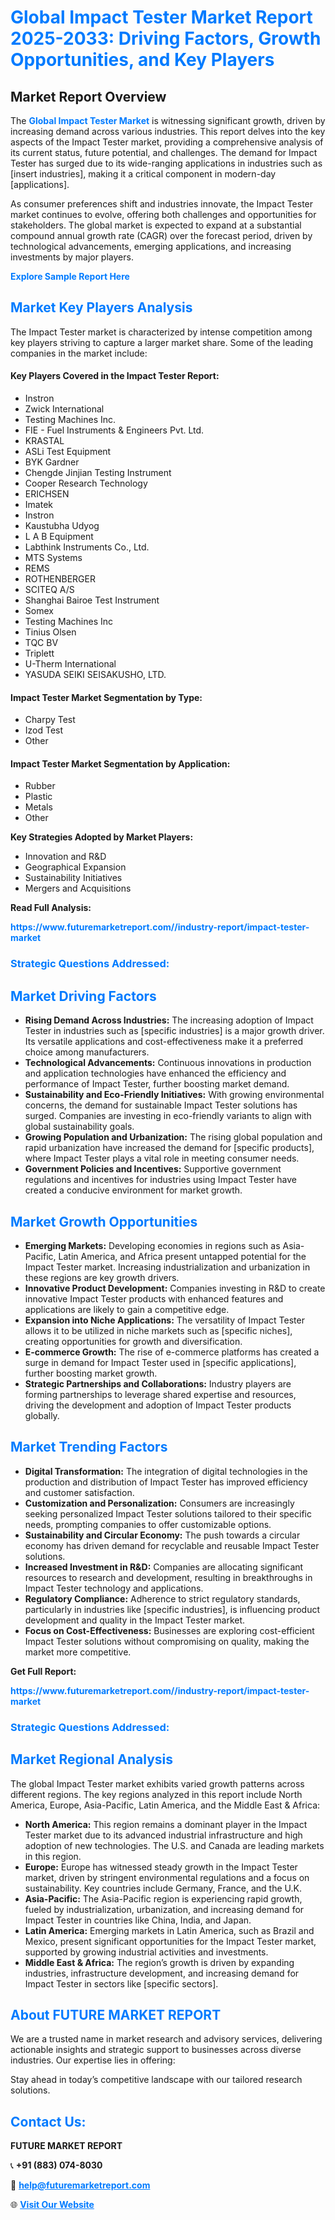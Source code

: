 <h1 style="color: #007BFF;">Global Impact Tester Market Report 2025-2033: Driving Factors, Growth Opportunities, and Key Players</h1>

<section id="overview">
<h2>Market Report Overview</h2>
<p>The <a href="https://www.futuremarketreport.com//industry-report/impact-tester-market" style="color: #007BFF; text-decoration: none;"><strong>Global Impact Tester Market</strong></a> is witnessing significant growth, driven by increasing demand across various industries. This report delves into the key aspects of the Impact Tester market, providing a comprehensive analysis of its current status, future potential, and challenges. The demand for Impact Tester has surged due to its wide-ranging applications in industries such as [insert industries], making it a critical component in modern-day [applications].</p>
<p>As consumer preferences shift and industries innovate, the Impact Tester market continues to evolve, offering both challenges and opportunities for stakeholders. The global market is expected to expand at a substantial compound annual growth rate (CAGR) over the forecast period, driven by technological advancements, emerging applications, and increasing investments by major players.</p>
</section>

<section id="overview">
<p><a href="https://www.futuremarketreport.com//request-sample/reportId=52915" style="color: #007BFF; text-decoration: none;"><strong>Explore Sample Report Here</strong></a></p>
</section>

<section id="key-players">
<h2 style="color: #007BFF;">Market Key Players Analysis</h2>
<p>The Impact Tester market is characterized by intense competition among key players striving to capture a larger market share. Some of the leading companies in the market include:</p>
<h4>Key Players Covered in the Impact Tester Report:</h4>
<ul><li>Instron</li><li>Zwick International</li><li>Testing Machines Inc.</li><li>FIE - Fuel Instruments &amp; Engineers Pvt. Ltd.</li><li>KRASTAL</li><li>ASLi Test Equipment</li><li>BYK Gardner</li><li>Chengde Jinjian Testing Instrument</li><li>Cooper Research Technology</li><li>ERICHSEN</li><li>Imatek</li><li>Instron</li><li>Kaustubha Udyog</li><li>L A B Equipment</li><li>Labthink Instruments Co., Ltd.</li><li>MTS Systems</li><li>REMS</li><li>ROTHENBERGER</li><li>SCITEQ A/S</li><li>Shanghai Bairoe Test Instrument</li><li>Somex</li><li>Testing Machines Inc</li><li>Tinius Olsen</li><li>TQC BV</li><li>Triplett</li><li>U-Therm International</li><li>YASUDA SEIKI SEISAKUSHO, LTD.</li></ul>
<h4>Impact Tester Market Segmentation by Type:</h4>
<ul><li>Charpy Test</li><li>Izod Test</li><li>Other</li></ul>

<h4>Impact Tester Market Segmentation by Application:</h4>
<ul><li>Rubber</li><li>Plastic</li><li>Metals</li><li>Other</li></ul>
<p><strong>Key Strategies Adopted by Market Players:</strong></p>
<ul>
<li>Innovation and R&D</li>
<li>Geographical Expansion</li>
<li>Sustainability Initiatives</li>
<li>Mergers and Acquisitions</li>
</ul>
</section>

<section>
<p><strong>Read Full Analysis: </strong></p><a href="https://www.futuremarketreport.com//industry-report/impact-tester-market" style="color: #007BFF; text-decoration: none;"><strong>https://www.futuremarketreport.com//industry-report/impact-tester-market</strong></a>
<h3 style="color: #007BFF;">Strategic Questions Addressed:</h3>
</section>

<section id="driving-factors">
<h2 style="color: #007BFF;">Market Driving Factors</h2>
<ul>
<li><strong>Rising Demand Across Industries:</strong> The increasing adoption of Impact Tester in industries such as [specific industries] is a major growth driver. Its versatile applications and cost-effectiveness make it a preferred choice among manufacturers.</li>
<li><strong>Technological Advancements:</strong> Continuous innovations in production and application technologies have enhanced the efficiency and performance of Impact Tester, further boosting market demand.</li>
<li><strong>Sustainability and Eco-Friendly Initiatives:</strong> With growing environmental concerns, the demand for sustainable Impact Tester solutions has surged. Companies are investing in eco-friendly variants to align with global sustainability goals.</li>
<li><strong>Growing Population and Urbanization:</strong> The rising global population and rapid urbanization have increased the demand for [specific products], where Impact Tester plays a vital role in meeting consumer needs.</li>
<li><strong>Government Policies and Incentives:</strong> Supportive government regulations and incentives for industries using Impact Tester have created a conducive environment for market growth.</li>
</ul>
</section>

<section id="growth-opportunities">
<h2 style="color: #007BFF;">Market Growth Opportunities</h2>
<ul>
<li><strong>Emerging Markets:</strong> Developing economies in regions such as Asia-Pacific, Latin America, and Africa present untapped potential for the Impact Tester market. Increasing industrialization and urbanization in these regions are key growth drivers.</li>
<li><strong>Innovative Product Development:</strong> Companies investing in R&D to create innovative Impact Tester products with enhanced features and applications are likely to gain a competitive edge.</li>
<li><strong>Expansion into Niche Applications:</strong> The versatility of Impact Tester allows it to be utilized in niche markets such as [specific niches], creating opportunities for growth and diversification.</li>
<li><strong>E-commerce Growth:</strong> The rise of e-commerce platforms has created a surge in demand for Impact Tester used in [specific applications], further boosting market growth.</li>
<li><strong>Strategic Partnerships and Collaborations:</strong> Industry players are forming partnerships to leverage shared expertise and resources, driving the development and adoption of Impact Tester products globally.</li>
</ul>
</section>

<section id="trending-factors">
<h2 style="color: #007BFF;">Market Trending Factors</h2>
<ul>
<li><strong>Digital Transformation:</strong> The integration of digital technologies in the production and distribution of Impact Tester has improved efficiency and customer satisfaction.</li>
<li><strong>Customization and Personalization:</strong> Consumers are increasingly seeking personalized Impact Tester solutions tailored to their specific needs, prompting companies to offer customizable options.</li>
<li><strong>Sustainability and Circular Economy:</strong> The push towards a circular economy has driven demand for recyclable and reusable Impact Tester solutions.</li>
<li><strong>Increased Investment in R&D:</strong> Companies are allocating significant resources to research and development, resulting in breakthroughs in Impact Tester technology and applications.</li>
<li><strong>Regulatory Compliance:</strong> Adherence to strict regulatory standards, particularly in industries like [specific industries], is influencing product development and quality in the Impact Tester market.</li>
<li><strong>Focus on Cost-Effectiveness:</strong> Businesses are exploring cost-efficient Impact Tester solutions without compromising on quality, making the market more competitive.</li>
</ul>
</section>

<section>
<p><strong>Get Full Report: </strong></p><a href="https://www.futuremarketreport.com//industry-report/impact-tester-market" style="color: #007BFF; text-decoration: none;"><strong>https://www.futuremarketreport.com//industry-report/impact-tester-market</strong></a>
<h3 style="color: #007BFF;">Strategic Questions Addressed:</h3>
</section>


<section id="regional-analysis">
<h2 style="color: #007BFF;">Market Regional Analysis</h2>
<p>The global Impact Tester market exhibits varied growth patterns across different regions. The key regions analyzed in this report include North America, Europe, Asia-Pacific, Latin America, and the Middle East & Africa:</p>
<ul>
<li><strong>North America:</strong> This region remains a dominant player in the Impact Tester market due to its advanced industrial infrastructure and high adoption of new technologies. The U.S. and Canada are leading markets in this region.</li>
<li><strong>Europe:</strong> Europe has witnessed steady growth in the Impact Tester market, driven by stringent environmental regulations and a focus on sustainability. Key countries include Germany, France, and the U.K.</li>
<li><strong>Asia-Pacific:</strong> The Asia-Pacific region is experiencing rapid growth, fueled by industrialization, urbanization, and increasing demand for Impact Tester in countries like China, India, and Japan.</li>
<li><strong>Latin America:</strong> Emerging markets in Latin America, such as Brazil and Mexico, present significant opportunities for the Impact Tester market, supported by growing industrial activities and investments.</li>
<li><strong>Middle East & Africa:</strong> The region’s growth is driven by expanding industries, infrastructure development, and increasing demand for Impact Tester in sectors like [specific sectors].</li>
</ul>
</section>

<footer>
<h2 style="color: #007BFF;">About FUTURE MARKET REPORT</h2>
<p>We are a trusted name in market research and advisory services, delivering actionable insights and strategic support to businesses across diverse industries. Our expertise lies in offering:</p>

<p>Stay ahead in today’s competitive landscape with our tailored research solutions.</p>

<h2 style="color: #007BFF;">Contact Us:</h2>
<p><strong>FUTURE MARKET REPORT</strong></p>
<p>📞 <strong>+91 (883) 074-8030</strong></p>
<p>📧 <strong><a href="mailto:help@futuremarketreport.com" style="color: #007BFF;">help@futuremarketreport.com</a></strong></p>
<p>🌐 <strong><a href="https://www.futuremarketreport.com/" style="color: #007BFF;">Visit Our Website</a></strong></p>
</footer>